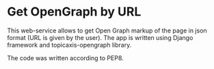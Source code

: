 # Get OpenGraph by URL

This web-service allows to get Open Graph markup of the page in json format (URL is given by the user). The app is written using Django framework and topicaxis-opengraph library.

The code was written according to PEP8.
